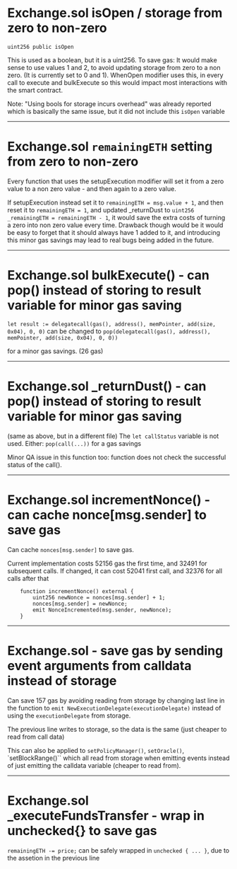 
# Exchange.sol isOpen / storage from zero to non-zero
`uint256 public isOpen`

This is used as a boolean, but it is a uint256. 
To save gas: It would make sense to use values 1 and 2, to avoid updating storage from zero to a non zero.
(It is currently set to 0 and 1). 
WhenOpen modifier uses this, in every call to execute and bulkExecute so this would impact most interactions with the smart contract.

Note: "Using bools for storage incurs overhead" was already reported which is basically the same issue, but it did not include this `isOpen` variable

---------------------

# Exchange.sol `remainingETH` setting from zero to non-zero

Every function that uses the setupExecution modifier will set it from a zero value to a non zero value - and then again to a zero value.

If setupExecution instead set it to `remainingETH = msg.value + 1`, and then reset it to `remainingETH = 1`, and updated _returnDust to `uint256 _remainingETH = remainingETH - 1`, it would save the extra costs of turning a zero into non zero value every time.
Drawback though would be it would be easy to forget that it should always have 1  added to it, and introducing this minor gas savings may lead to real bugs being added in the future.

-----------------------
# Exchange.sol bulkExecute() - can pop() instead of storing to result variable for minor gas saving

`let result := delegatecall(gas(), address(), memPointer, add(size, 0x04), 0, 0)`
can be changed to
`pop(delegatecall(gas(), address(), memPointer, add(size, 0x04), 0, 0))`

for a minor gas savings. 
(26 gas)

-------------------------


# Exchange.sol _returnDust() - can pop() instead of storing to result variable for minor gas saving
(same as above, but in a different file)
The `let callStatus` variable is not used.
Either: `pop(call(...))` for a gas savings

Minor QA issue in this function too: function does not check the successful status of the call().


-----------------------
# Exchange.sol incrementNonce() - can cache nonce[msg.sender] to save gas
Can cache `nonces[msg.sender]` to save gas.

Current implementation costs 52156 gas the first time, and 32491 for subsequent calls.
If changed, it can cost 52041 first call, and 32376 for all calls after that

```
    function incrementNonce() external {
        uint256 newNonce = nonces[msg.sender] + 1;
        nonces[msg.sender] = newNonce;
        emit NonceIncremented(msg.sender, newNonce);
    }
```




------------------------
# Exchange.sol - save gas by sending event arguments from calldata instead of storage

Can save 157 gas by avoiding reading from storage by changing last line in the function to `emit NewExecutionDelegate(executionDelegate)` instead of using the `executionDelegate` from storage.

The previous line writes to storage, so the data is the same (just cheaper to read from call data)

This can also be applied to `setPolicyManager()`, `setOracle()`, `setBlockRange()`` which all read from storage when emitting events instead of just emitting the calldata variable (cheaper to read from).



------------------
# Exchange.sol _executeFundsTransfer - wrap in unchecked{} to save gas
`remainingETH -= price;` can be safely wrapped in `unchecked { ... }`, due to the assetion in the previous line 


